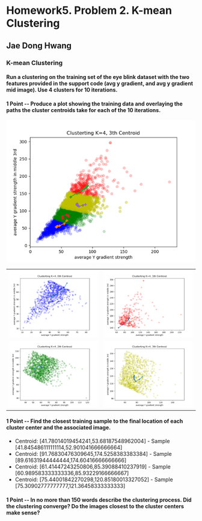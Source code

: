 # Homework5. Problem 2. K-mean Clustering

## Jae Dong Hwang

### K-mean Clustering

#### Run a clustering on the training set of the eye blink dataset with the two features provided in the support code (avg y gradient, and avg y gradient mid image). Use 4 clusters for 10 iterations.

#### 1 Point -- Produce a plot showing the training data and overlaying the paths the cluster centroids take for each of the 10 iterations.

![k4_iteration10](prob2_plot_data_and_centroid_paths_k4_iteration10.png)

| | |
|-|-|
| ![centroid0(K=4)](prob2_plot_data_and_centroid_paths_centroid0(K=4).png)| ![centroid1(K=4)](prob2_plot_data_and_centroid_paths_centroid1(K=4).png)| 
|![centroid2(K=4)](prob2_plot_data_and_centroid_paths_centroid2(K=4).png)| ![centroid3(K=4)](prob2_plot_data_and_centroid_paths_centroid3(K=4).png)|

#### 1 Point -- Find the closest training sample to the final location of each cluster center and the associated image.

* Centroid: [41.78014019454241,53.68187548962004] - Sample [41.845486111111114,52.901041666666664]
* Centroid: [91.76830476309645,174.5258383383384] - Sample [89.61631944444444,174.60416666666666]
* Centroid: [61.41447243250806,85.39088410237919] - Sample [60.989583333333336,85.93229166666667]
* Centroid: [75.44001842270298,120.85180013327052] - Sample [75.30902777777777,121.36458333333333]

#### 1 Point -- In no more than 150 words describe the clustering process. Did the clustering converge? Do the images closest to the cluster centers make sense?

